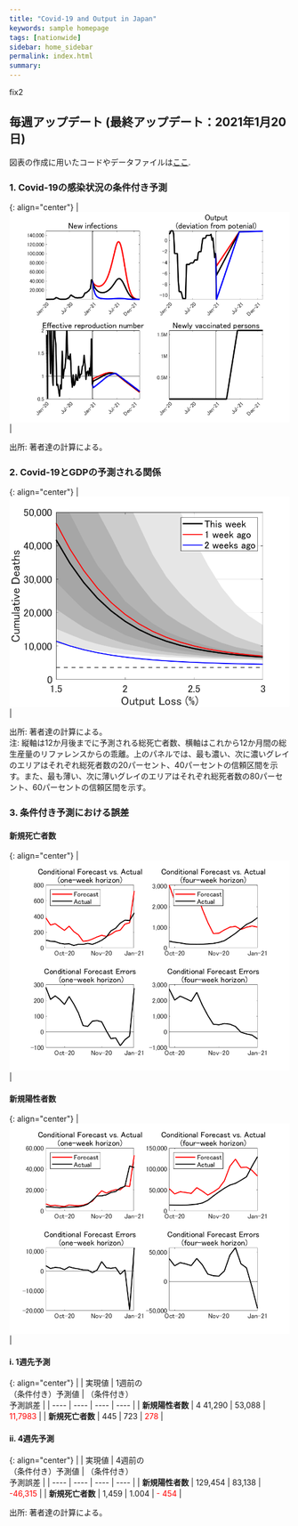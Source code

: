 ```yaml
---
title: "Covid-19 and Output in Japan"
keywords: sample homepage
tags: [nationwide]
sidebar: home_sidebar
permalink: index.html
summary:
---
```


fix2

## 毎週アップデート (最終アップデート：2021年1月20日)

図表の作成に用いたコードやデータファイルは[ここ](https://github.com/Covid19OutputJapan/Covid19OutputJapan.github.io/tree/main/_archives/).

### 1. Covid-19の感染状況の条件付き予測

{: align="center"}
|![Projection](./images/20210120/VariablesProjection.png)|

出所: 著者達の計算による。

### 2. Covid-19とGDPの予測される関係

{: align="center"}
|![TradeoffUB](./images/20210120/BaselineTradeoffUBp.png)|

出所: 著者達の計算による。<br> 注: 縦軸は12か月後までに予測される総死亡者数、横軸はこれから12か月間の総生産量のリファレンスからの乖離。上のパネルでは、最も濃い、次に濃いグレイのエリアはそれぞれ総死者数の20パーセント、40パーセントの信頼区間を示す。また、最も薄い、次に薄いグレイのエリアはそれぞれ総死者数の80パーセント、60パーセントの信頼区間を示す。

### 3. 条件付き予測における誤差

#### 新規死亡者数

{: align="center"}
|![ForecastErrorsD](./images/20210120/ForecastErrorsD.png)|

#### 新規陽性者数

{: align="center"}
|![ForecastErrorsN](./images/20210120/ForecastErrorsN.png)|

#### i. 1週先予測

{: align="center"}
|    | 実現値 | 1週前の<br> （条件付き）予測値 | （条件付き）<br> 予測誤差 |
| ---- | ---- | ---- | ---- |
| **新規陽性者数** |  4 41,290  |  53,088  | <span style="color: red; ">11,7983</span> |
| **新規死亡者数** |  445  |  723  | <span style="color: red; ">278</span> |

#### ii. 4週先予測

{: align="center"}
|    | 実現値 | 4週前の<br> （条件付き）予測値 | （条件付き）<br> 予測誤差 |
| ---- | ---- | ---- | ---- |
| **新規陽性者数** |  129,454  |  83,138  | <span style="color: red; ">-46,315</span> |
| **新規死亡者数** |   1,459  |    1.004  | <span style="color: red; ">- 454</span> |

出所: 著者達の計算による。
